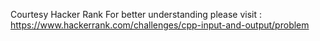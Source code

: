 Courtesy Hacker Rank
For better understanding please visit : https://www.hackerrank.com/challenges/cpp-input-and-output/problem
